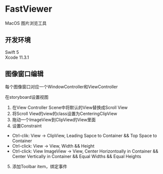 # FastViewer
MacOS 图片浏览工具

## 开发环境
Swift 5<br/>
Xcode 11.3.1

## 图像窗口编辑
每个图像窗口对应一个WindowController和ViewController

在storyboard设置视图
1. 在View Controller Scene中将默认的View替换成Scroll View
2. 将Scroll View的view的class设置为CenteringClipView
3. 拖动一个ImageView到ClipView的View里面
4. 设置Constraint
- Ctrl-clik: View -> ClipView, Leading Sapce to Container && Top Space to Container
- Ctrl-click: View -> View, Width && Height
- Ctrl-click: View ImageView -> View, Center Horizontoally in Container && Center Vertically in Container && Equal Widths && Equal Heights
5. 添加Toolbar item，绑定事件
